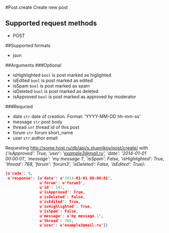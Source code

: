 #Post.create
Create new post

## Supported request methods 
* POST

##Supported formats
* json

##Arguments
###Optional
* isHighlighted
   ```bool``` is post marked as higlighted
* isEdited
   ```bool``` is post marked as edited
* isSpam
   ```bool``` is post marked as spam
* isDeleted
   ```bool``` is post marked as deleted
* isApproved
   ```bool``` is post marked as approved by moderator


###Requried
* date
   ```str``` date of creation. Format: 'YYYY-MM-DD hh-mm-ss'
* message
   ```str``` post body
* thread
   ```int``` thread id of this post
* forum
   ```str``` forum short_name
* user
   ```str``` author email


Requesting http://some.host.ru/db/api/s.stupnikov/post/create/ with _{'isApproved': True, 'user': 'example3@mail.ru', 'date': '2014-01-01 00:00:01', 'message': 'my message 1', 'isSpam': False, 'isHighlighted': True, 'thread': 768, 'forum': 'forum3', 'isDeleted': False, 'isEdited': True}_:
```json
{u'code': 0,
 u'response': {u'date': u'2014-01-01 00:00:01',
               u'forum': u'forum3',
               u'id': 141,
               u'isApproved': True,
               u'isDeleted': False,
               u'isEdited': True,
               u'isHighlighted': True,
               u'isSpam': False,
               u'message': u'my message 1',
               u'thread': 768,
               u'user': u'example3@mail.ru'}}
```
